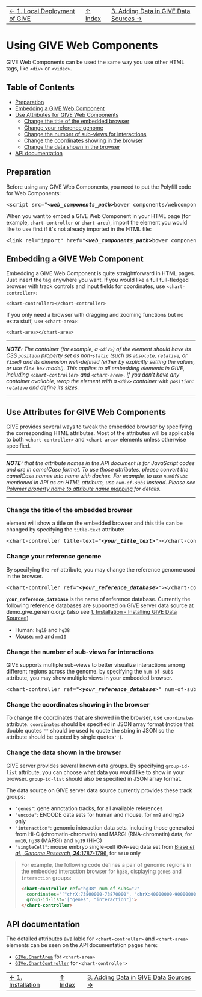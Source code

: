 ||||
| --- | --- | --- |
| [← 1. Local Deployment of GIVE](1-Local_deployment_of_GIVE.md) | [↑ Index](Readme.md) | [3. Adding Data in GIVE Data Sources →](3-dataSource.md) |

# Using GIVE Web Components

GIVE Web Components can be used the same way you use other HTML tags, like `<div>` or `<video>`.

## Table of Contents

*   [Preparation](#preparation)
*   [Embedding a GIVE Web Component](#embedding-a-give-web-component)
*   [Use Attributes for GIVE Web Components](#use-attributes-for-give-web-components)
    *   [Change the title of the embedded browser](#change-the-title-of-the-embedded-browser)
    *   [Change your reference genome](#change-your-reference-genome)
    *   [Change the number of sub-views for interactions](#change-the-number-of-sub-views-for-interactions)
    *   [Change the coordinates showing in the browser](#change-the-coordinates-showing-in-the-browser)
    *   [Change the data shown in the browser](#change-the-data-shown-in-the-browser)
*   [API documentation](#api-documentation)

## Preparation

Before using any GIVE Web Components, you need to put the Polyfill code for Web Components:

<pre>
&lt;script src="<em><strong>&lt;web_components_path&gt;</strong></em>bower_components/webcomponentsjs/webcomponents-lite.min.js"&gt;&lt;/script&gt;
</pre>

When you want to embed a GIVE Web Component in your HTML page (for example, `chart-controller` or `chart-area`), import the element you would like to use first if it's not already imported in the HTML file:

<pre>
&lt;link rel="import" href="<em><strong>&lt;web_components_path&gt;</strong></em>bower_components/genemo-visual-components/<em><strong>&lt;component_name&gt;</strong></em>/<em><strong>&lt;component_name&gt;</strong></em>.html"&gt;
</pre>

## Embedding a GIVE Web Component

Embedding a GIVE Web Component is quite straightforward in HTML pages. Just insert the tag anywhere you want. If you would like a full full-fledged browser with track controls and input fields for coordinates, use `<chart-controller>`:

```
<chart-controller></chart-controller>
```

If you only need a browser with dragging and zooming functions but no extra stuff, use `<chart-area>`:

```
<chart-area></chart-area>
```

***
*__NOTE:__ The container (for example, a `<div>`) of the element should have its CSS `position` property set as non-`static` (such as `absolute`, `relative`, or `fixed`) and its dimension well-defined (either by explicitly setting the values, or use `flex-box` model). This applies to all embedding elements in GIVE, including `<chart-controller>` and `<chart-area>`. If you don't have any container available, wrap the element with a `<div>` container with `position: relative` and define its sizes.*
***

## Use Attributes for GIVE Web Components

GIVE provides several ways to tweak the embedded browser by specifying the corresponding HTML attributes. Most of the attributes will be applicable to both `<chart-controller>` and `<chart-area>` elements unless otherwise specified.

***
*__NOTE:__ that the attribute names in the API document is for JavaScript codes and are in camelCase format. To use those attributes, please convert the camelCase names into name with dashes. For example, to use `numOfSubs` mentioned in API as an HTML attribute, use `num-of-subs` instead. Please see [Polymer property name to attribute name mapping](https://www.polymer-project.org/2.0/docs/devguide/properties#property-name-mapping) for details.*
***

### Change the title of the embedded browser

<chart-controller> element will show a title on the embedded browser and this title can be changed by specifying the `title-text` attribute:

<pre>
&lt;chart-controller title-text="<em><strong>&lt;your_title_text&gt;</strong></em>"&gt;&lt;/chart-controller&gt;
</pre>

### Change your reference genome

By specifying the `ref` attribute, you may change the reference genome used in the browser.

<pre>
&lt;chart-controller ref="<em><strong>&lt;your_reference_database&gt;</strong></em>"&gt;&lt;/chart-controller&gt;
</pre>

__`your_reference_database`__ is the name of reference database. Currently the following reference databases are supported on GIVE server data source at demo.give.genemo.org: (also see [1. Installation - Installing GIVE Data Sources](1-installation.md#installing-give-data-sources))
*   Human: `hg19` and `hg38`
*   Mouse: `mm9` and `mm10`

### Change the number of sub-views for interactions

GIVE supports multiple sub-views to better visualize interactions among different regions across the genome. by specifying the `num-of-subs` attribute, you may show multiple views in your embedded browser.

<pre>
&lt;chart-controller ref="<em><strong>&lt;your_reference_database&gt;</strong></em>" num-of-subs="<em><strong>&lt;number_of_sub-views&gt;</strong></em>"&gt;&lt;/chart-controller&gt;
</pre>

### Change the coordinates showing in the browser

To change the coordinates that are showed in the browser, use `coordinates` attribute. `coordinates` should be specified in JSON array format (notice that double quotes `""` should be used to quote the string in JSON so the attribute should be quoted by single quotes`''`).

### Change the data shown in the browser

GIVE server provides several known data groups. By specifying `group-id-list` attribute, you can choose what data you would like to show in your browser. `group-id-list` should also be specified in JSON array format.

The data source on GIVE server data source currently provides these track groups:
*   `"genes"`: gene annotation tracks, for all available references
*   `"encode"`: ENCODE data sets for human and mouse, for `mm9` and `hg19` only
*   `"interaction"`: genomic interaction data sets, including those generated from Hi-C (chromatin-chromatin) and MARGI (RNA-chromatin) data, for `mm10`, `hg38` (MARGI) and `hg19` (Hi-C)
*   `"singleCell"`: mouse embryo single-cell RNA-seq data set from [Biase *et al.*, *Genome Research*, __24__:1787-1796](http://genome.cshlp.org/content/24/11/1787.full), for `mm10` only

> For example, the following code defines a pair of genomic regions in the embedded interaction browser for `hg38`, displaying `genes` and `interaction` groups:
> ```html
> <chart-controller ref="hg38" num-of-subs="2"
>   coordinates='["chrX:73800000-73870000", "chrX:40000000-90000000"]'
>   group-id-list='["genes", "interaction"]'>
> </chart-controller>
> ```

## API documentation
The detailed attributes available for `<chart-controller>` and `<chart-area>` elements can be seen on the API documentation pages here:

*   [`GIVe.ChartArea`](https://www.givengine.org/components/bower_components/genemo-visual-components/chart-area/index.html) for `<chart-area>`
*   [`GIVe.ChartController`](https://www.givengine.org/components/bower_components/genemo-visual-components/chart-controller/index.html) for `<chart-controller>`

||||
| --- | --- | --- |
| [← 1. Installation](1-installation.md) | [↑ Index](index.md) | [3. Adding Data in GIVE Data Sources →](3-dataSource.md) |
